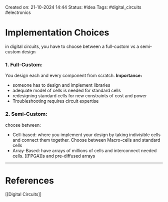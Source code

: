 Created on: 21-10-2024 14:44
Status: #idea
Tags: #digital_circuits #electronics 
# Implementation Choices
in digital circuits, you have to choose between a full-custom vs a semi-custom design
### 1. Full-Custom:
You design each and every component from scratch.
__Importance:__
- someone has to design and implement libraries
- adequate model of cells is needed for standard cells
- redesigning standard cells for new constraints of cost and power
- Troubleshooting requires circuit expertise

### 2. Semi-Custom:
choose between:
- Cell-based: where you implement your design by taking indivisible cells and connect them together. 
	Choose between Macro-cells and standard cells
- Array-Based: have arrays of millions of cells and interconnect needed cells.
	[[FPGA]]s and pre-diffused arrays




-----------------
# References
[[Digital Circuits]]